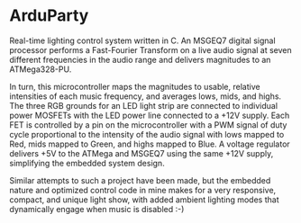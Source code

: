 # ArduParty

Real-time lighting control system written in C.  An MSGEQ7 digital signal processor performs a Fast-Fourier Transform on a live audio signal at seven different frequencies in the audio range and delivers magnitudes to an ATMega328-PU.

In turn, this microcontroller maps the magnitudes to usable, relative intensities of each music frequency, and averages lows, mids, and highs.  The three RGB grounds for an LED light strip are connected to individual power MOSFETs with the LED power line connected to a +12V supply.  Each FET is controlled by a pin  on the microcontroller with a PWM signal of duty cycle proportional to the intensity of the audio signal with lows mapped to Red, mids mapped to Green, and highs mapped to Blue.  A voltage regulator delivers +5V to the ATMega and MSGEQ7 using the same +12V supply, simplifying the embedded system design.

Similar attempts to such a project have been made, but the embedded nature and optimized control code in mine makes for a very responsive, compact, and unique light show, with added ambient lighting modes that dynamically engage when music is disabled :-)

